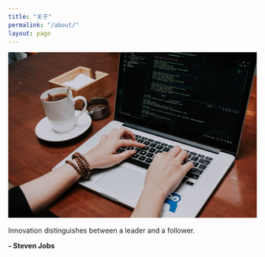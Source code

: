 ```yaml
---
title: "关于"
permalink: "/about/"
layout: page
---
```


![](src/developer_coffee.jpg)


Innovation distinguishes between a leader and a follower.

**- Steven Jobs**